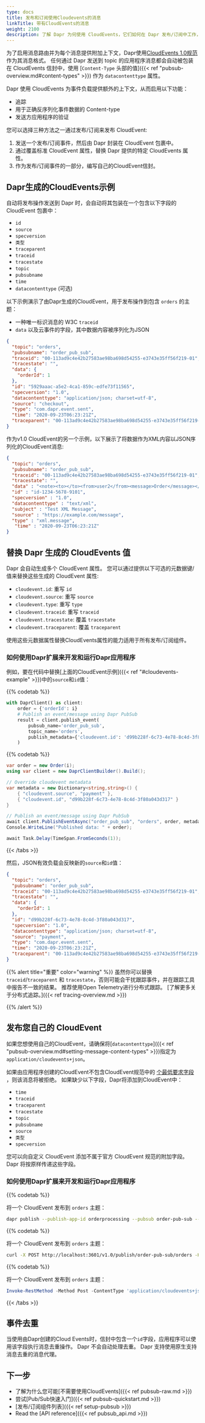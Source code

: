 ```yaml
---
type: docs
title: 发布和订阅使用Cloudevents的消息
linkTitle: 带有CloudEvents的消息
weight: 2100
description: 了解 Dapr 为何使用 CloudEvents，它们如何在 Dapr 发布/订阅中工作，以及如何创建 CloudEvents。
---
```


为了启用消息路由并为每个消息提供附加上下文，Dapr使用[CloudEvents 1.0规范](https://github.com/cloudevents/spec/tree/v1.0)作为其消息格式。 任何通过 Dapr 发送到 topic 的应用程序消息都会自动被包装在 CloudEvents 信封中，使用 [`Content-Type` 头部的值]({{< ref "pubsub-overview\.md#content-types" >}}) 作为 `datacontenttype` 属性。

Dapr 使用 CloudEvents 为事件负载提供额外的上下文，从而启用以下功能：

- 追踪
- 用于正确反序列化事件数据的 Content-type
- 发送方应用程序的验证

您可以选择三种方法之一通过发布/订阅来发布 CloudEvent:

1. 发送一个发布/订阅事件，然后由 Dapr 封装在 CloudEvent 包裹中。
2. 通过覆盖标准 CloudEvent 属性，替换 Dapr 提供的特定 CloudEvents 属性。
3. 作为发布/订阅事件的一部分，编写自己的CloudEvent信封。

## Dapr生成的CloudEvents示例

自动将发布操作发送到 Dapr 时，会自动将其包装在一个包含以下字段的 CloudEvent 包裹中：

- `id`
- `source`
- `specversion`
- `类型`
- `traceparent`
- `traceid`
- `tracestate`
- `topic`
- `pubsubname`
- `time`
- `datacontenttype` (可选)

以下示例演示了由Dapr生成的CloudEvent，用于发布操作到包含 `orders` 的主题：

- 一种唯一标识消息的 W3C `traceid`
- `data` 以及云事件的字段，其中数据内容被序列化为JSON

```json
{
  "topic": "orders",
  "pubsubname": "order_pub_sub",
  "traceid": "00-113ad9c4e42b27583ae98ba698d54255-e3743e35ff56f219-01",
  "tracestate": "",
  "data": {
    "orderId": 1
  },
  "id": "5929aaac-a5e2-4ca1-859c-edfe73f11565",
  "specversion": "1.0",
  "datacontenttype": "application/json; charset=utf-8",
  "source": "checkout",
  "type": "com.dapr.event.sent",
  "time": "2020-09-23T06:23:21Z",
  "traceparent": "00-113ad9c4e42b27583ae98ba698d54255-e3743e35ff56f219-01"
}
```

作为v1.0 CloudEvent的另一个示例，以下展示了将数据作为XML内容以JSON序列化的CloudEvent消息:

```json
{
  "topic": "orders",
  "pubsubname": "order_pub_sub",
  "traceid": "00-113ad9c4e42b27583ae98ba698d54255-e3743e35ff56f219-01",
  "tracestate": "",
  "data" : "<note><to></to><from>user2</from><message>Order</message></note>",
  "id" : "id-1234-5678-9101",
  "specversion" : "1.0",
  "datacontenttype" : "text/xml",
  "subject" : "Test XML Message",
  "source" : "https://example.com/message",
  "type" : "xml.message",
   "time" : "2020-09-23T06:23:21Z"
}
```

## 替换 Dapr 生成的 CloudEvents 值

Dapr 会自动生成多个 CloudEvent 属性。 您可以通过提供以下可选的元数据键/值来替换这些生成的 CloudEvent 属性:

- `cloudevent.id`: 重写 `id`
- `cloudevent.source`: 重写 `source`
- `cloudevent.type`: 重写 `type`
- `cloudevent.traceid`: 重写 `traceid`
- `cloudevent.tracestate`: 覆盖 `tracestate`
- `cloudevent.traceparent`: 覆盖 `traceparent`

使用这些元数据属性替换CloudEvents属性的能力适用于所有发布/订阅组件。

### 如何使用Dapr扩展来开发和运行Dapr应用程序

例如，要在代码中替换[上面的CloudEvent示例]({{< ref "#cloudevents-example" >}})中的`source`和`id`值：



 <!-- Python -->

{{% codetab %}}

```python
with DaprClient() as client:
    order = {'orderId': i}
    # Publish an event/message using Dapr PubSub
    result = client.publish_event(
        pubsub_name='order_pub_sub',
        topic_name='orders',
        publish_metadata={'cloudevent.id': 'd99b228f-6c73-4e78-8c4d-3f80a043d317', 'cloudevent.source': 'payment'}
    )
```



 <!-- .NET -->

{{% codetab %}}

```csharp
var order = new Order(i);
using var client = new DaprClientBuilder().Build();

// Override cloudevent metadata
var metadata = new Dictionary<string,string>() {
    { "cloudevent.source", "payment" },
    { "cloudevent.id", "d99b228f-6c73-4e78-8c4d-3f80a043d317" }
}

// Publish an event/message using Dapr PubSub
await client.PublishEventAsync("order_pub_sub", "orders", order, metadata);
Console.WriteLine("Published data: " + order);

await Task.Delay(TimeSpan.FromSeconds(1));
```



{{< /tabs >}}

然后，JSON有效负载会反映新的`source`和`id`值：

```json
{
  "topic": "orders",
  "pubsubname": "order_pub_sub",
  "traceid": "00-113ad9c4e42b27583ae98ba698d54255-e3743e35ff56f219-01",
  "tracestate": "",
  "data": {
    "orderId": 1
  },
  "id": "d99b228f-6c73-4e78-8c4d-3f80a043d317",
  "specversion": "1.0",
  "datacontenttype": "application/json; charset=utf-8",
  "source": "payment",
  "type": "com.dapr.event.sent",
  "time": "2020-09-23T06:23:21Z",
  "traceparent": "00-113ad9c4e42b27583ae98ba698d54255-e3743e35ff56f219-01"
}
```

{{% alert title="重要" color="warning" %}}
虽然你可以替换 `traceid`/`traceparent` 和 `tracestate`，否则可能会干扰跟踪事件，并在跟踪工具中报告不一致的结果。 推荐使用Open Telemetry进行分布式跟踪。 [了解更多关于分布式追踪。]({{< ref tracing-overview\.md >}})

{{% /alert %}}

## 发布您自己的 CloudEvent

如果您想使用自己的CloudEvent，请确保将[`datacontenttype`]({{< ref "pubsub-overview\.md#setting-message-content-types" >}})指定为`application/cloudevents+json`。

如果由应用程序创建的CloudEvent不包含CloudEvent规范中的 [个最低要求字段](https://github.com/cloudevents/spec/blob/v1.0.2/cloudevents/spec.md#required-attributes) ，则该消息将被拒绝。 如果缺少以下字段，Dapr将添加到CloudEvent中：

- `time`
- `traceid`
- `traceparent`
- `tracestate`
- `topic`
- `pubsubname`
- `source`
- `类型`
- `specversion`

您可以向自定义 CloudEvent 添加不属于官方 CloudEvent 规范的附加字段。 Dapr 将按原样传递这些字段。

### 如何使用Dapr扩展来开发和运行Dapr应用程序



{{% codetab %}}

将一个 CloudEvent 发布到 `orders` 主题：

```bash
dapr publish --publish-app-id orderprocessing --pubsub order-pub-sub --topic orders --data '{\"orderId\": \"100\"}'
```



{{% codetab %}}

将一个 CloudEvent 发布到 `orders` 主题：

```bash
curl -X POST http://localhost:3601/v1.0/publish/order-pub-sub/orders -H "Content-Type: application/cloudevents+json" -d '{"specversion" : "1.0", "type" : "com.dapr.cloudevent.sent", "source" : "testcloudeventspubsub", "subject" : "Cloud Events Test", "id" : "someCloudEventId", "time" : "2021-08-02T09:00:00Z", "datacontenttype" : "application/cloudevents+json", "data" : {"orderId": "100"}}'
```



{{% codetab %}}

将一个 CloudEvent 发布到 `orders` 主题：

```powershell
Invoke-RestMethod -Method Post -ContentType 'application/cloudevents+json' -Body '{"specversion" : "1.0", "type" : "com.dapr.cloudevent.sent", "source" : "testcloudeventspubsub", "subject" : "Cloud Events Test", "id" : "someCloudEventId", "time" : "2021-08-02T09:00:00Z", "datacontenttype" : "application/cloudevents+json", "data" : {"orderId": "100"}}' -Uri 'http://localhost:3601/v1.0/publish/order-pub-sub/orders'
```



{{< /tabs >}}

## 事件去重

当使用由Dapr创建的Cloud Events时，信封中包含一个`id`字段，应用程序可以使用该字段执行消息去重操作。 Dapr 不会自动处理去重。 Dapr 支持使用原生支持消息去重的消息代理。

## 下一步

- 了解为什么您可能[不需要使用CloudEvents]({{< ref pubsub-raw\.md >}})
- 尝试[Pub/Sub快速入门]({{< ref pubsub-quickstart.md >}})
- [发布/订阅组件列表]({{< ref setup-pubsub >}})
- Read the [API reference]({{< ref pubsub_api.md >}})
